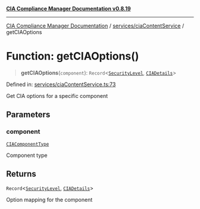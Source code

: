 [**CIA Compliance Manager Documentation v0.8.19**](../../../README.md)

***

[CIA Compliance Manager Documentation](../../../modules.md) / [services/ciaContentService](../README.md) / getCIAOptions

# Function: getCIAOptions()

> **getCIAOptions**(`component`): `Record`\<[`SecurityLevel`](../../../types/cia/type-aliases/SecurityLevel.md), [`CIADetails`](../../../types/interfaces/CIADetails.md)\>

Defined in: [services/ciaContentService.ts:73](https://github.com/Hack23/cia-compliance-manager/blob/8a17389ebf0d2a027875b835eec814811b99abcc/src/services/ciaContentService.ts#L73)

Get CIA options for a specific component

## Parameters

### component

[`CIAComponentType`](../../../types/type-aliases/CIAComponentType.md)

Component type

## Returns

`Record`\<[`SecurityLevel`](../../../types/cia/type-aliases/SecurityLevel.md), [`CIADetails`](../../../types/interfaces/CIADetails.md)\>

Option mapping for the component

